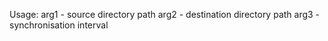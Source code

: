 Usage: 
  arg1 - source directory path
  arg2 - destination directory path
  arg3 - synchronisation interval
